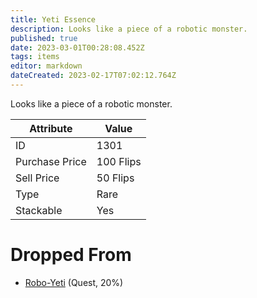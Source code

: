 ```yaml
---
title: Yeti Essence
description: Looks like a piece of a robotic monster.
published: true
date: 2023-03-01T00:28:08.452Z
tags: items
editor: markdown
dateCreated: 2023-02-17T07:02:12.764Z
---
```


Looks like a piece of a robotic monster.

|Attribute|Value|
|-|-|
|ID|1301|
|Purchase Price|100 Flips|
|Sell Price|50 Flips|
|Type|Rare|
|Stackable|Yes|


# Dropped From
 * [Robo-Yeti](/monsters/robo-yeti) (Quest, 20%)
